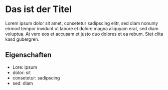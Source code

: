 # Das ist der Titel
Lorem ipsum dolor sit amet, consetetur sadipscing elitr, sed diam nonumy eirmod tempor invidunt ut labore et dolore magna aliquyam erat, sed diam voluptua. At vero eos et accusam et justo duo dolores et ea rebum. Stet clita kasd gubergren.

## Eigenschaften
* Lore: ipsum
* dolor: sit
* consetetur: sadipscing
* sed: diam